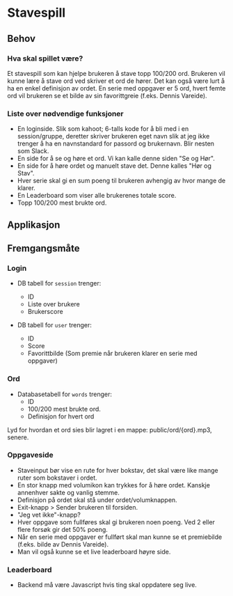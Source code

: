 # Stavespill

## Behov

### Hva skal spillet være?

Et stavespill som kan hjelpe brukeren å stave topp 100/200 ord. Brukeren vil kunne lære å stave ord ved skriver et ord de hører. Det kan også være lurt å ha en enkel definisjon av ordet. En serie med oppgaver er 5 ord, hvert femte ord vil brukeren se et bilde av sin favorittgreie (f.eks. Dennis Vareide).

### Liste over nødvendige funksjoner

-   En loginside. Slik som kahoot; 6-talls kode for å bli med i en session/gruppe, deretter skriver brukeren eget navn slik at jeg ikke trenger å ha en navnstandard for passord og brukernavn. Blir nesten som Slack.
-   En side for å se og høre et ord. Vi kan kalle denne siden "Se og Hør".
-   En side for å høre ordet og manuelt stave det. Denne kalles "Hør og Stav".
-   Hver serie skal gi en sum poeng til brukeren avhengig av hvor mange de klarer.
-   En Leaderboard som viser alle brukerenes totale score.
-   Topp 100/200 mest brukte ord.

## Applikasjon



## Fremgangsmåte

### Login
-   DB tabell for `session` trenger:
    -   ID
    -   Liste over brukere
    -   Brukerscore

-   DB tabell for `user` trenger:
    -   ID
    -   Score 
    -   Favorittbilde (Som premie når brukeren klarer en serie med oppgaver)

### Ord

-   Databasetabell for `words` trenger:
    -   ID
    -   100/200 mest brukte ord.
    -   Definisjon for hvert ord

Lyd for hvordan et ord sies blir lagret i en mappe: public/ord/{ord}.mp3, senere.


### Oppgaveside

-   Staveinput bør vise en rute for hver bokstav, det skal være like mange ruter som bokstaver i ordet.
-   En stor knapp med volumikon kan trykkes for å høre ordet. Kanskje annenhver sakte og vanlig stemme.
-   Definisjon på ordet skal stå under ordet/volumknappen.
-   Exit-knapp > Sender brukeren til forsiden.
-   "Jeg vet ikke"-knapp?
-   Hver oppgave som fullføres skal gi brukeren noen poeng. Ved 2 eller flere forsøk gir det 50% poeng.
-   Når en serie med oppgaver er fullført skal man kunne se et premiebilde (f.eks. bilde av Dennis Vareide).
-   Man vil også kunne se et live leaderboard høyre side.

### Leaderboard

-   Backend må være Javascript hvis ting skal oppdatere seg live.